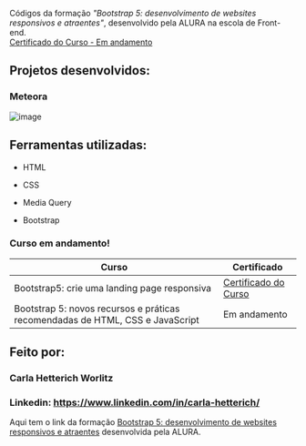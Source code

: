 Códigos da formação *"Bootstrap 5: desenvolvimento de websites responsivos e atraentes"*,  desenvolvido pela ALURA na escola de Front-end. 
<br>
[Certificado do Curso - Em andamento]()
<br>

<h2> Projetos desenvolvidos: </h2>

<h3>Meteora</h3>

![image](https://github.com/cahetterich/bootstrap5/assets/148469247/8f0df449-e0b9-4da8-97be-1150d9e1e1bd)

## Ferramentas utilizadas:

* HTML

* CSS

* Media Query

* Bootstrap


<h3>Curso em andamento!</h3>

| Curso | Certificado |
| ------ | ------ |
| Bootstrap5: crie uma landing page responsiva | [Certificado do Curso](https://cursos.alura.com.br/certificate/f4e5aa7b-cec1-41ae-a871-86327ed52689?lang) |
| Bootstrap 5: novos recursos e práticas recomendadas de HTML, CSS e JavaScript | Em andamento |

## Feito por:

### Carla Hetterich Worlitz

### Linkedin: https://www.linkedin.com/in/carla-hetterich/

Aqui tem o link da formação [Bootstrap 5: desenvolvimento de websites responsivos e atraentes](https://cursos.alura.com.br/formacao-bootstrap-5-websites-responsivos-atraentes) desenvolvida pela ALURA.

